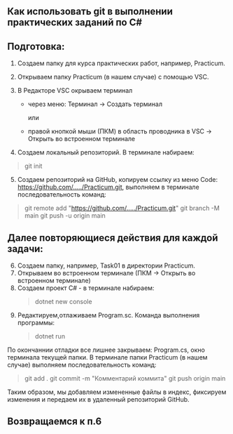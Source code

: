 ## Как использовать git в выполнении практических заданий по C#

## Подготовка:

1. Создаем папку для курса практических работ, например, Practicum.
2. Открываем папку Practicum (в нашем случае) с помощью VSC.
3. В Редакторе VSC окрываем терминал

   - через меню: Терминал -> Создать терминал

     или

   - правой кнопкой мыши (ПКМ) в область проводника в VSC -> Открыть во встроенном терминале

4. Cоздаем локальный репозиторий. В терминале набираем:

> git init

5. Создаем репозиторий на GitHub, копируем ссылку из меню Code: <https://github.com/...../Practicum.git>, выполняем в терминале последовательность команд:

> git remote add "https://github.com/...../Practicum.git"
> git branch -M main
> git push -u origin main

## Далее повторяющиеся действия для каждой задачи:

6. Создаем папку, например, Task01 в директории Practicum.
7. Открываем во встроенном терминале (ПКМ -> Открыть во встроенном терминале)
8. Создаем проект C# - в терминале набираем:
   > dotnet new console
9. Редактируем,отлаживаем Program.sc. Команда выполнения программы:
   > dotnet run

По окончаннии отладки все лишнее закрываем: Program.cs, окно терминала текущей папки.
В терминале папки Practicum (в нашем случае) выполняем последовательность команд:

> git add .
> git commit -m "Комментарий коммита"
> git push origin main

Таким образом, мы добавляем измененные файлы в индекс, фиксируем изменения и передаем их в удаленный репозиторий GitHub.

## Возвращаемся к п.6
